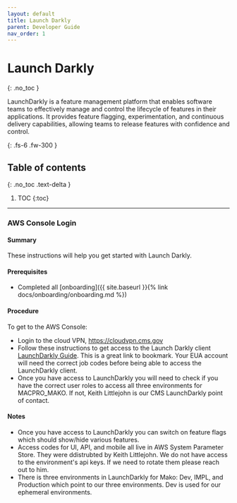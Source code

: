 ```yaml
---
layout: default
title: Launch Darkly
parent: Developer Guide
nav_order: 1
---
```


# Launch Darkly
{: .no_toc }

LaunchDarkly is a feature management platform that enables software teams to effectively manage and control the lifecycle of features in their applications. It provides feature flagging, experimentation, and continuous delivery capabilities, allowing teams to release features with confidence and control.

{: .fs-6 .fw-300 }

## Table of contents
{: .no_toc .text-delta }

1. TOC
{:toc}
---

### AWS Console Login

#### Summary
These instructions will help you get started with Launch Darkly.

#### Prerequisites
- Completed all [onboarding]({{ site.baseurl }}{% link docs/onboarding/onboarding.md %})

#### Procedure
To get to the AWS Console:
- Login to the cloud VPN, https://cloudvpn.cms.gov
- Follow these instructions to get access to the Launch Darkly client [LaunchDarkly Guide](https://confluenceent.cms.gov/display/MDSO/LD+Guide).  This is a great link to bookmark. Your EUA account will need the correct job codes before being able to access the LaunchDarkly client.
- Once you have access to LaunchDarkly you will need to check if you have the correct user roles to access all three environments for MACPRO_MAKO. If not, Keith Littlejohn is our CMS LaunchDarkly point of contact.

#### Notes
- Once you have access to LaunchDarkly you can switch on feature flags which should show/hide various features.
- Access codes for UI, API, and mobile all live in AWS System Parameter Store. They were ddistrubted by Keith Littlejohn. We do not have access to the environment's api keys. If we need to rotate them please reach out to him.
- There is three environments in LaunchDarkly for Mako: Dev, IMPL, and Production which point to our three environments. Dev is used for our ephemeral environments.
